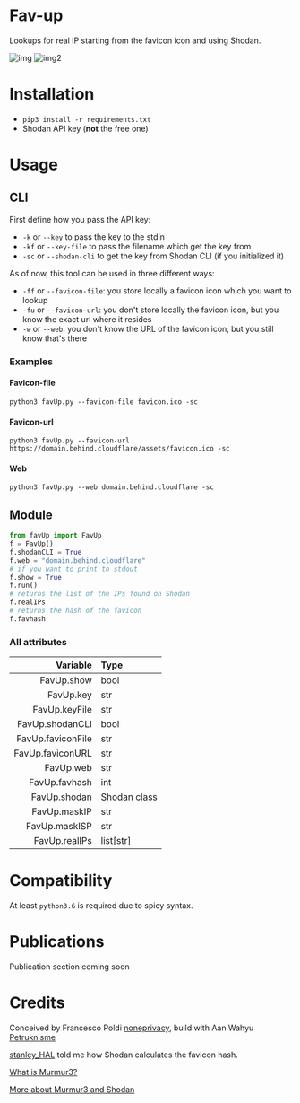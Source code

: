 # Fav-up
Lookups for real IP starting from the favicon icon and using Shodan.

![img](https://i.imgur.com/ejPmx8T.png)
![img2](https://i.imgur.com/7wf5AL7.png)


# Installation
- `pip3 install -r requirements.txt`
- Shodan API key (**not** the free one)

# Usage

## CLI
First define how you pass the API key:

- `-k` or `--key` to pass the key to the stdin
- `-kf` or `--key-file` to pass the filename which get the key from
- `-sc` or `--shodan-cli` to get the key from Shodan CLI (if you initialized it)

As of now, this tool can be used in three different ways:

- `-ff` or `--favicon-file`: you store locally a favicon icon which you want to lookup
- `-fu` or `--favicon-url`: you don't store locally the favicon icon, but you know the exact url where it resides
- `-w` or `--web`: you don't know the URL of the favicon icon, but you still know that's there

### Examples
#### Favicon-file
`python3 favUp.py --favicon-file favicon.ico -sc`

#### Favicon-url
`python3 favUp.py --favicon-url https://domain.behind.cloudflare/assets/favicon.ico -sc`

#### Web
`python3 favUp.py --web domain.behind.cloudflare -sc`


## Module

```python
from favUp import FavUp
f = FavUp()          
f.shodanCLI = True
f.web = "domain.behind.cloudflare"
# if you want to print to stdout
f.show = True 
f.run()
# returns the list of the IPs found on Shodan
f.realIPs
# returns the hash of the favicon
f.favhash
```

### All attributes
| Variable | Type |
|-:|:-|
| FavUp.show        | bool
| FavUp.key         | str
| FavUp.keyFile     | str
| FavUp.shodanCLI   | bool
| FavUp.faviconFile | str
| FavUp.faviconURL  | str
| FavUp.web         | str
| FavUp.favhash     | int
| FavUp.shodan      | Shodan class
| FavUp.maskIP      | str
| FavUp.maskISP     | str
| FavUp.realIPs     | list[str]


# Compatibility
At least `python3.6` is required due to spicy syntax.

# Publications

Publication section coming soon

# Credits

Conceived by Francesco Poldi [noneprivacy](https://twitter.com/noneprivacy), build with Aan Wahyu [Petruknisme](https://twitter.com/petruknisme)

[stanley_HAL](https://twitter.com/stanley_HAL) told me how Shodan calculates the favicon hash.

[What is Murmur3?](https://www.sderosiaux.com/articles/2017/08/26/the-murmur3-hash-function--hashtables-bloom-filters-hyperloglog/)

[More about Murmur3 and Shodan](https://www.cnblogs.com/miaodaren/p/9177379.html)

